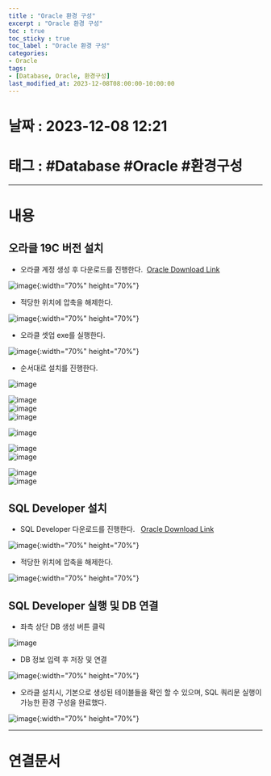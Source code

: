 ```yaml
---
title : "Oracle 환경 구성"
excerpt : "Oracle 환경 구성"
toc : true
toc_sticky : true
toc_label : "Oracle 환경 구성"
categories:
- Oracle
tags:
- [Database, Oracle, 환경구성]
last_modified_at: 2023-12-08T08:00:00-10:00:00
---
```


# 날짜 : 2023-12-08 12:21

# 태그 : #Database #Oracle #환경구성 
---

# 내용

## 오라클 19C 버전 설치
- 오라클 계정 생성 후 다운로드를 진행한다.  [Oracle Download Link](https://www.oracle.com/kr/database/technologies/oracle19c-windows-downloads.html)  
  
![image](../../assets/images/DownloadOracle.png){:width="70%" height="70%"}  

- 적당한 위치에 압축을 해제한다.  
  
![image](../../assets/images/ExtractOracleZipFile.png){:width="70%" height="70%"}  

- 오라클 셋업 exe를 실행한다.  
  
![image](../../assets/images/ExecuteOracleSetup.png){:width="70%" height="70%"}  

- 순서대로 설치를 진행한다.  
  
![image](../../assets/images/OracleSetup01.png)
  
![image](../../assets/images/OracleSetup02.png)  
![image](../../assets/images/OracleSetup03.png)  
![image](../../assets/images/OracleSetup04.png)
  
![image](../../assets/images/OracleSetup04_Popup.png)
  
![image](../../assets/images/OracleSetup05.png)  
![image](../../assets/images/OracleSetup06.png)
  
![image](../../assets/images/OracleSetup07.png)  
![image](../../assets/images/OracleSetup08.png)

## SQL Developer 설치
- SQL Developer 다운로드를 진행한다.   [Oracle Download Link](https://www.oracle.com/database/sqldeveloper/technologies/download/)  
  
![image](../../assets/images/DownloadSQLDeveloper.png){:width="70%" height="70%"}  

- 적당한 위치에 압축을 해제한다.  
  
![image](../../assets/images/ExtractSQLDeveloper.png){:width="70%" height="70%"}  

## SQL Developer 실행 및 DB 연결
- 좌측 상단 DB 생성 버튼 클릭  
   
![image](../../assets/images/SQLDeveloper_CreateNewDatabase.png)
- DB 정보 입력 후 저장 및 연결  
  
![image](../../assets/images/SQLDeveloper_CreateNewDatabase_01.png){:width="70%" height="70%"}  

- 오라클 설치시, 기본으로 생성된 테이블들을 확인 할 수 있으며, SQL 쿼리문 실행이 가능한 환경 구성을 완료했다.  
  
![image](../../assets/images/SQLDeveloper_Result.png){:width="70%" height="70%"}

---

# 연결문서
